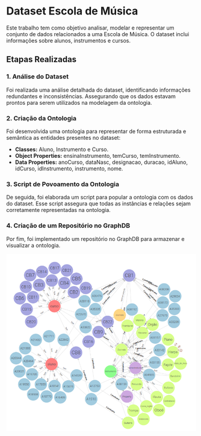 # Dataset Escola de Música

Este trabalho tem como objetivo analisar, modelar e representar um conjunto de dados relacionados a uma Escola de Música. O dataset inclui informações sobre alunos, instrumentos e cursos.

## Etapas Realizadas

### 1. Análise do Dataset

Foi realizada uma análise detalhada do dataset, identificando informações redundantes e inconsistências. Assegurando que os dados estavam prontos para serem utilizados na modelagem da ontologia.

### 2. Criação da Ontologia

Foi desenvolvida uma ontologia para representar de forma estruturada e semântica as entidades presentes no dataset:

- **Classes:** Aluno, Instrumento e Curso.
- **Object Properties:** ensinaInstrumento, temCurso, temInstrumento.
- **Data Properties:** anoCurso, dataNasc, designacao, duracao, idAluno, idCurso, idInstrumento, instrumento, nome.

### 3. Script de Povoamento da Ontologia

De seguida, foi elaborada um script para popular a ontologia com os dados do dataset. Esse script assegura que todas as instâncias e relações sejam corretamente representadas na ontologia.

### 4. Criação de um Repositório no GraphDB

Por fim, foi implementado um repositório no GraphDB para armazenar e visualizar a ontologia.

![graphbd](./graphbd.png)
